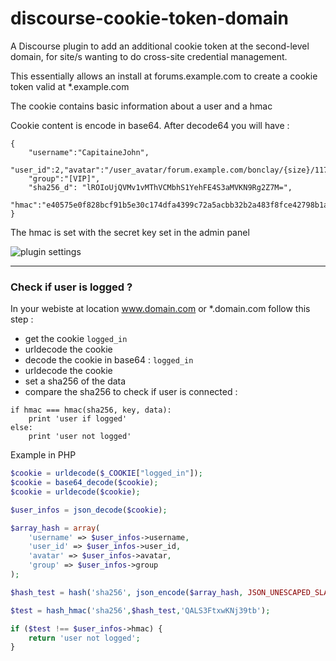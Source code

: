 discourse-cookie-token-domain
=======================

A Discourse plugin to add an additional cookie token at the second-level domain, for site/s wanting to do cross-site credential management.

This essentially allows an install at forums.example.com to create a cookie token valid at *.example.com

The cookie contains basic information about a user and a hmac


Cookie content is encode in base64. After decode64 you will have :
```
{
    "username":"CapitaineJohn",
    "user_id":2,"avatar":"/user_avatar/forum.example.com/bonclay/{size}/117_1.png",
    "group":"[VIP]",
    "sha256_d": "lROIoUjQVMv1vMThVCMbhS1YehFE4S3aMVKN9Rg2Z7M=",
    "hmac":"e40575e0f828bcf91b5e30c174dfa4399c72a5acbb32b2a483f8fce42798b1ac"
}
```

The hmac is set with the secret key set in the admin panel

![plugin settings](https://i.gyazo.com/8e428c62a48bdfecfc36718807281e10.png)

---

### Check if user is logged ?

In your webiste at location www.domain.com or *.domain.com follow this step :

* get the cookie `logged_in`
* urldecode the cookie
* decode the cookie in base64 : `logged_in`
* urldecode the cookie
* set a sha256 of the data
* compare the sha256 to check if user is connected :

```
if hmac === hmac(sha256, key, data):
    print 'user if logged'
else:
    print 'user not logged'
```

Example in PHP

```php
$cookie = urldecode($_COOKIE["logged_in"]);
$cookie = base64_decode($cookie);
$cookie = urldecode($cookie);

$user_infos = json_decode($cookie);

$array_hash = array(
    'username' => $user_infos->username,
    'user_id' => $user_infos->user_id,
    'avatar' => $user_infos->avatar,
    'group' => $user_infos->group
);

$hash_test = hash('sha256', json_encode($array_hash, JSON_UNESCAPED_SLASHES));

$test = hash_hmac('sha256',$hash_test,'QALS3FtxwKNj39tb');

if ($test !== $user_infos->hmac) {
    return 'user not logged';
}
````

